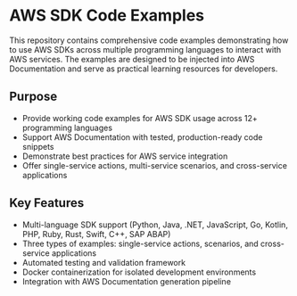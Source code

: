 # AWS SDK Code Examples

This repository contains comprehensive code examples demonstrating how to use AWS SDKs across multiple programming languages to interact with AWS services. The examples are designed to be injected into AWS Documentation and serve as practical learning resources for developers.

## Purpose
- Provide working code examples for AWS SDK usage across 12+ programming languages
- Support AWS Documentation with tested, production-ready code snippets
- Demonstrate best practices for AWS service integration
- Offer single-service actions, multi-service scenarios, and cross-service applications

## Key Features
- Multi-language SDK support (Python, Java, .NET, JavaScript, Go, Kotlin, PHP, Ruby, Rust, Swift, C++, SAP ABAP)
- Three types of examples: single-service actions, scenarios, and cross-service applications
- Automated testing and validation framework
- Docker containerization for isolated development environments
- Integration with AWS Documentation generation pipeline